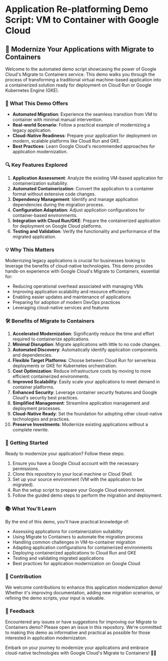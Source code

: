 # Application Re-platforming Demo Script: VM to Container with Google Cloud

## 🚀 Modernize Your Applications with Migrate to Containers

Welcome to the automated demo script showcasing the power of Google Cloud's Migrate to Containers service. This demo walks you through the process of transforming a traditional virtual machine-based application into a containerized solution ready for deployment on Cloud Run or Google Kubernetes Engine (GKE).

### 🌟 What This Demo Offers

- **Automated Migration**: Experience the seamless transition from VM to container with minimal manual intervention.
- **Real-world Scenario**: Follow a practical example of modernizing a legacy application.
- **Cloud-Native Readiness**: Prepare your application for deployment on modern, scalable platforms like Cloud Run and GKE.
- **Best Practices**: Learn Google Cloud's recommended approaches for application modernization.

### 🔍 Key Features Explored

1. **Application Assessment**: Analyze the existing VM-based application for containerization suitability.
2. **Automated Containerization**: Convert the application to a container format without extensive code changes.
3. **Dependency Management**: Identify and manage application dependencies during the migration process.
4. **Configuration Adaptation**: Adjust application configurations for container-based environments.
5. **Integration with Cloud Run/GKE**: Prepare the containerized application for deployment on Google Cloud platforms.
6. **Testing and Validation**: Verify the functionality and performance of the migrated application.

### 💡 Why This Matters

Modernizing legacy applications is crucial for businesses looking to leverage the benefits of cloud-native technologies. This demo provides hands-on experience with Google Cloud's Migrate to Containers, essential for:

- Reducing operational overhead associated with managing VMs
- Improving application scalability and resource efficiency
- Enabling easier updates and maintenance of applications
- Preparing for adoption of modern DevOps practices
- Leveraging cloud-native services and features

### 🛠 Benefits of Migrate to Containers

1. **Accelerated Modernization**: Significantly reduce the time and effort required to containerize applications.
2. **Minimal Disruption**: Migrate applications with little to no code changes.
3. **Automated Discovery**: Automatically identify application components and dependencies.
4. **Flexible Target Platforms**: Choose between Cloud Run for serverless deployments or GKE for Kubernetes orchestration.
5. **Cost Optimization**: Reduce infrastructure costs by moving to more efficient containerized environments.
6. **Improved Scalability**: Easily scale your applications to meet demand in container platforms.
7. **Enhanced Security**: Leverage container security features and Google Cloud's security best practices.
8. **Simplified Management**: Streamline application management and deployment processes.
9. **Cloud-Native Ready**: Set the foundation for adopting other cloud-native technologies and practices.
10. **Preserve Investments**: Modernize existing applications without a complete rewrite.

### 🚀 Getting Started

Ready to modernize your application? Follow these steps:

1. Ensure you have a Google Cloud account with the necessary permissions.
2. Clone this repository to your local machine or Cloud Shell.
3. Set up your source environment (VM with the application to be migrated).
4. Run the setup script to prepare your Google Cloud environment.
5. Follow the guided demo steps to perform the migration and deployment.

### 📚 What You'll Learn

By the end of this demo, you'll have practical knowledge of:

- Assessing applications for containerization suitability
- Using Migrate to Containers to automate the migration process
- Handling common challenges in VM-to-container migration
- Adapting application configurations for containerized environments
- Deploying containerized applications to Cloud Run and GKE
- Testing and validating migrated applications
- Best practices for application modernization on Google Cloud

### 🤝 Contribution

We welcome contributions to enhance this application modernization demo! Whether it's improving documentation, adding new migration scenarios, or refining the demo scripts, your input is valuable.

### 📣 Feedback

Encountered any issues or have suggestions for improving our Migrate to Containers demo? Please open an issue in this repository. We're committed to making this demo as informative and practical as possible for those interested in application modernization.

Embark on your journey to modernize your applications and embrace cloud-native technologies with Google Cloud's Migrate to Containers! 🚀🐳
